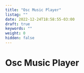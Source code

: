```yaml
---
title: "Osc Music Player"
listag: ""
date: 2022-12-24T18:58:55-03:00
draft: true
keywords: ""
weight: 0
hidden: false
---
```

# Osc Music Player